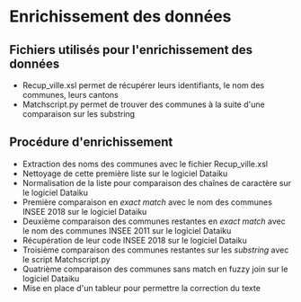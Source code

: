 # Enrichissement des données

## Fichiers utilisés pour l'enrichissement des données
* Recup_ville.xsl permet de récupérer leurs identifiants, le nom des communes, leurs cantons
* Matchscript.py permet de trouver des communes à la suite d'une comparaison sur les substring

## Procédure d'enrichissement
- Extraction des noms des communes avec le fichier Recup_ville.xsl
- Nettoyage de cette première liste sur le logiciel Dataiku
- Normalisation de la liste pour comparaison des chaînes de caractère sur le logiciel Dataiku
- Première comparaison en *exact match* avec le nom des communes INSEE 2018 sur le logiciel Dataiku
- Deuxième comparaison des communes restantes en *exact match* avec le nom des communes INSEE 2011 sur le logiciel Dataiku
- Récupération de leur code INSEE 2018 sur le logiciel Dataiku
- Troisième comparaison des communes restantes sur les *substring* avec le script Matchscript.py
- Quatrième comparaison des communes sans match en fuzzy join sur le logiciel Dataiku
- Mise en place d'un tableur pour permettre la correction du texte


